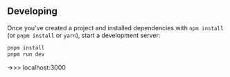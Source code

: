 ## Developing

Once you've created a project and installed dependencies with `npm install` (or `pnpm install` or `yarn`), start a development server:

```bash
pnpm install
pnpm run dev
```
->>> localhost:3000
